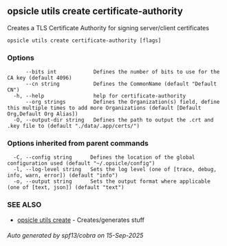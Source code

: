 ## opsicle utils create certificate-authority

Creates a TLS Certificate Authority for signing server/client certificates

```
opsicle utils create certificate-authority [flags]
```

### Options

```
      --bits int            Defines the number of bits to use for the CA key (default 4096)
      --cn string           Defines the CommonName (default "Default CN")
  -h, --help                help for certificate-authority
      --org strings         Defines the Organization(s) field, define this multiple times to add more Organizations (default [Default Org,Default Org Alias])
  -O, --output-dir string   Defines the path to output the .crt and .key file to (default "./data/.app/certs/")
```

### Options inherited from parent commands

```
  -C, --config string      Defines the location of the global configuration used (default "~/.opsicle/config")
  -l, --log-level string   Sets the log level (one of [trace, debug, info, warn, error]) (default "info")
  -o, --output string      Sets the output format where applicable (one of [text, json]) (default "text")
```

### SEE ALSO

* [opsicle utils create](cli/opsicle_utils_create.md)	 - Creates/generates stuff

###### Auto generated by spf13/cobra on 15-Sep-2025
